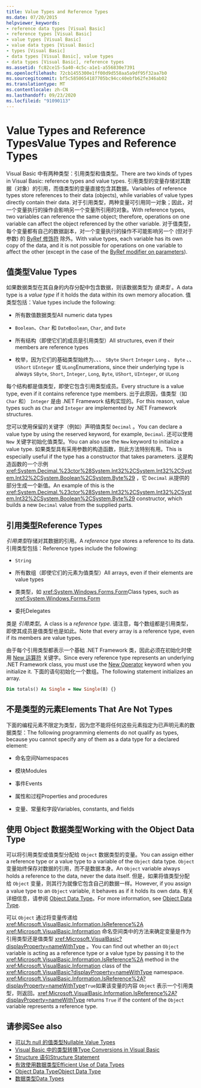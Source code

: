 ```yaml
---
title: Value Types and Reference Types
ms.date: 07/20/2015
helpviewer_keywords:
- reference data types [Visual Basic]
- reference types [Visual Basic]
- value types [Visual Basic]
- value data types [Visual Basic]
- types [Visual Basic]
- data types [Visual Basic], value types
- data types [Visual Basic], reference types
ms.assetid: fc82ce15-5a40-4c5c-a1e1-a556830e7391
ms.openlocfilehash: 72cb1455300e1ff00d9d558aa5a9df95f32aa7b0
ms.sourcegitcommit: bf5c5850654187705bc94cc40ebfb62fe346ab02
ms.translationtype: MT
ms.contentlocale: zh-CN
ms.lasthandoff: 09/23/2020
ms.locfileid: "91090113"
---
```

# <a name="value-types-and-reference-types"></a><span data-ttu-id="6a644-102">Value Types and Reference Types</span><span class="sxs-lookup"><span data-stu-id="6a644-102">Value Types and Reference Types</span></span>

<span data-ttu-id="6a644-103">Visual Basic 中有两种类型：引用类型和值类型。</span><span class="sxs-lookup"><span data-stu-id="6a644-103">There are two kinds of types in Visual Basic: reference types and value types.</span></span> <span data-ttu-id="6a644-104">引用类型的变量存储对其数据（对象）的引用，而值类型的变量直接包含其数据。</span><span class="sxs-lookup"><span data-stu-id="6a644-104">Variables of reference types store references to their data (objects), while variables of value types directly contain their data.</span></span> <span data-ttu-id="6a644-105">对于引用类型，两种变量可引用同一对象；因此，对一个变量执行的操作会影响另一个变量所引用的对象。</span><span class="sxs-lookup"><span data-stu-id="6a644-105">With reference types, two variables can reference the same object; therefore, operations on one variable can affect the object referenced by the other variable.</span></span> <span data-ttu-id="6a644-106">对于值类型，每个变量都有自己的数据副本，对一个变量执行的操作不可能影响另一个 (但对于参数) 的 [ByRef 修饰符](../../../language-reference/modifiers/byref.md) 除外。</span><span class="sxs-lookup"><span data-stu-id="6a644-106">With value types, each variable has its own copy of the data, and it is not possible for operations on one variable to affect the other (except in the case of the [ByRef modifier on parameters](../../../language-reference/modifiers/byref.md)).</span></span>
  
## <a name="value-types"></a><span data-ttu-id="6a644-107">值类型</span><span class="sxs-lookup"><span data-stu-id="6a644-107">Value Types</span></span>  

 <span data-ttu-id="6a644-108">如果数据类型在其自身的内存分配中包含数据，则该数据类型为 *值类型* 。</span><span class="sxs-lookup"><span data-stu-id="6a644-108">A data type is a *value type* if it holds the data within its own memory allocation.</span></span> <span data-ttu-id="6a644-109">值类型包括：</span><span class="sxs-lookup"><span data-stu-id="6a644-109">Value types include the following:</span></span>  
  
- <span data-ttu-id="6a644-110">所有数值数据类型</span><span class="sxs-lookup"><span data-stu-id="6a644-110">All numeric data types</span></span>  
  
- <span data-ttu-id="6a644-111">`Boolean`、`Char` 和 `Date`</span><span class="sxs-lookup"><span data-stu-id="6a644-111">`Boolean`, `Char`, and `Date`</span></span>  
  
- <span data-ttu-id="6a644-112">所有结构（即使它们的成员是引用类型）</span><span class="sxs-lookup"><span data-stu-id="6a644-112">All structures, even if their members are reference types</span></span>  
  
- <span data-ttu-id="6a644-113">枚举，因为它们的基础类型始终为、、、 `SByte` `Short` `Integer` `Long` 、 `Byte` 、、 `UShort` `UInteger` 或 `ULong`</span><span class="sxs-lookup"><span data-stu-id="6a644-113">Enumerations, since their underlying type is always `SByte`, `Short`, `Integer`, `Long`, `Byte`, `UShort`, `UInteger`, or `ULong`</span></span>  
  
 <span data-ttu-id="6a644-114">每个结构都是值类型，即使它包含引用类型成员。</span><span class="sxs-lookup"><span data-stu-id="6a644-114">Every structure is a value type, even if it contains reference type members.</span></span> <span data-ttu-id="6a644-115">出于此原因，值类型（如 `Char` 和） `Integer` 是由 .NET Framework 结构实现的。</span><span class="sxs-lookup"><span data-stu-id="6a644-115">For this reason, value types such as `Char` and `Integer` are implemented by .NET Framework structures.</span></span>  
  
 <span data-ttu-id="6a644-116">您可以使用保留的关键字（例如）声明值类型 `Decimal` 。</span><span class="sxs-lookup"><span data-stu-id="6a644-116">You can declare a value type by using the reserved keyword, for example, `Decimal`.</span></span> <span data-ttu-id="6a644-117">还可以使用 `New` 关键字初始化值类型。</span><span class="sxs-lookup"><span data-stu-id="6a644-117">You can also use the `New` keyword to initialize a value type.</span></span> <span data-ttu-id="6a644-118">如果类型具有采用参数的构造函数，则此方法特别有用。</span><span class="sxs-lookup"><span data-stu-id="6a644-118">This is especially useful if the type has a constructor that takes parameters.</span></span> <span data-ttu-id="6a644-119">这是构造函数的一个示例 <xref:System.Decimal.%23ctor%28System.Int32%2CSystem.Int32%2CSystem.Int32%2CSystem.Boolean%2CSystem.Byte%29> ，它 `Decimal` 从提供的部分生成一个新值。</span><span class="sxs-lookup"><span data-stu-id="6a644-119">An example of this is the <xref:System.Decimal.%23ctor%28System.Int32%2CSystem.Int32%2CSystem.Int32%2CSystem.Boolean%2CSystem.Byte%29> constructor, which builds a new `Decimal` value from the supplied parts.</span></span>  
  
## <a name="reference-types"></a><span data-ttu-id="6a644-120">引用类型</span><span class="sxs-lookup"><span data-stu-id="6a644-120">Reference Types</span></span>  

 <span data-ttu-id="6a644-121">*引用类型*存储对其数据的引用。</span><span class="sxs-lookup"><span data-stu-id="6a644-121">A *reference type* stores a reference to its data.</span></span> <span data-ttu-id="6a644-122">引用类型包括：</span><span class="sxs-lookup"><span data-stu-id="6a644-122">Reference types include the following:</span></span>  
  
- `String`  
  
- <span data-ttu-id="6a644-123">所有数组（即使它们的元素为值类型）</span><span class="sxs-lookup"><span data-stu-id="6a644-123">All arrays, even if their elements are value types</span></span>  
  
- <span data-ttu-id="6a644-124">类类型，如 <xref:System.Windows.Forms.Form></span><span class="sxs-lookup"><span data-stu-id="6a644-124">Class types, such as <xref:System.Windows.Forms.Form></span></span>  
  
- <span data-ttu-id="6a644-125">委托</span><span class="sxs-lookup"><span data-stu-id="6a644-125">Delegates</span></span>  
  
 <span data-ttu-id="6a644-126">类是 *引用类型*。</span><span class="sxs-lookup"><span data-stu-id="6a644-126">A class is a *reference type*.</span></span> <span data-ttu-id="6a644-127">请注意，每个数组都是引用类型，即使其成员是值类型也是如此。</span><span class="sxs-lookup"><span data-stu-id="6a644-127">Note that every array is a reference type, even if its members are value types.</span></span>  
  
 <span data-ttu-id="6a644-128">由于每个引用类型都表示一个基础 .NET Framework 类，因此必须在初始化时使用 [New 运算符](../../../language-reference/operators/new-operator.md) 关键字。</span><span class="sxs-lookup"><span data-stu-id="6a644-128">Since every reference type represents an underlying .NET Framework class, you must use the [New Operator](../../../language-reference/operators/new-operator.md) keyword when you initialize it.</span></span> <span data-ttu-id="6a644-129">下面的语句初始化一个数组。</span><span class="sxs-lookup"><span data-stu-id="6a644-129">The following statement initializes an array.</span></span>  
  
```vb  
Dim totals() As Single = New Single(8) {}  
```  
  
## <a name="elements-that-are-not-types"></a><span data-ttu-id="6a644-130">不是类型的元素</span><span class="sxs-lookup"><span data-stu-id="6a644-130">Elements That Are Not Types</span></span>  

 <span data-ttu-id="6a644-131">下面的编程元素不限定为类型，因为您不能将任何这些元素指定为已声明元素的数据类型：</span><span class="sxs-lookup"><span data-stu-id="6a644-131">The following programming elements do not qualify as types, because you cannot specify any of them as a data type for a declared element:</span></span>  
  
- <span data-ttu-id="6a644-132">命名空间</span><span class="sxs-lookup"><span data-stu-id="6a644-132">Namespaces</span></span>  
  
- <span data-ttu-id="6a644-133">模块</span><span class="sxs-lookup"><span data-stu-id="6a644-133">Modules</span></span>  
  
- <span data-ttu-id="6a644-134">事件</span><span class="sxs-lookup"><span data-stu-id="6a644-134">Events</span></span>  
  
- <span data-ttu-id="6a644-135">属性和过程</span><span class="sxs-lookup"><span data-stu-id="6a644-135">Properties and procedures</span></span>  
  
- <span data-ttu-id="6a644-136">变量、常量和字段</span><span class="sxs-lookup"><span data-stu-id="6a644-136">Variables, constants, and fields</span></span>  
  
## <a name="working-with-the-object-data-type"></a><span data-ttu-id="6a644-137">使用 Object 数据类型</span><span class="sxs-lookup"><span data-stu-id="6a644-137">Working with the Object Data Type</span></span>  

 <span data-ttu-id="6a644-138">可以将引用类型或值类型分配给 `Object` 数据类型的变量。</span><span class="sxs-lookup"><span data-stu-id="6a644-138">You can assign either a reference type or a value type to a variable of the `Object` data type.</span></span> <span data-ttu-id="6a644-139">`Object`变量始终保存对数据的引用，而不是数据本身。</span><span class="sxs-lookup"><span data-stu-id="6a644-139">An `Object` variable always holds a reference to the data, never the data itself.</span></span> <span data-ttu-id="6a644-140">但是，如果将值类型分配给 `Object` 变量，则其行为就像它包含自己的数据一样。</span><span class="sxs-lookup"><span data-stu-id="6a644-140">However, if you assign a value type to an `Object` variable, it behaves as if it holds its own data.</span></span> <span data-ttu-id="6a644-141">有关详细信息，请参阅 [Object Data Type](../../../language-reference/data-types/object-data-type.md)。</span><span class="sxs-lookup"><span data-stu-id="6a644-141">For more information, see [Object Data Type](../../../language-reference/data-types/object-data-type.md).</span></span>  
  
 <span data-ttu-id="6a644-142">可以 `Object` 通过将变量传递给 <xref:Microsoft.VisualBasic.Information.IsReference%2A> <xref:Microsoft.VisualBasic.Information> 命名空间类中的方法来确定变量是作为引用类型还是值类型 <xref:Microsoft.VisualBasic?displayProperty=nameWithType> 。</span><span class="sxs-lookup"><span data-stu-id="6a644-142">You can find out whether an `Object` variable is acting as a reference type or a value type by passing it to the <xref:Microsoft.VisualBasic.Information.IsReference%2A> method in the <xref:Microsoft.VisualBasic.Information> class of the <xref:Microsoft.VisualBasic?displayProperty=nameWithType> namespace.</span></span> <span data-ttu-id="6a644-143"><xref:Microsoft.VisualBasic.Information.IsReference%2A?displayProperty=nameWithType>`True`如果该变量的内容 `Object` 表示一个引用类型，则返回。</span><span class="sxs-lookup"><span data-stu-id="6a644-143"><xref:Microsoft.VisualBasic.Information.IsReference%2A?displayProperty=nameWithType> returns `True` if the content of the `Object` variable represents a reference type.</span></span>  
  
## <a name="see-also"></a><span data-ttu-id="6a644-144">请参阅</span><span class="sxs-lookup"><span data-stu-id="6a644-144">See also</span></span>

- [<span data-ttu-id="6a644-145">可以为 null 的值类型</span><span class="sxs-lookup"><span data-stu-id="6a644-145">Nullable Value Types</span></span>](nullable-value-types.md)
- [<span data-ttu-id="6a644-146">Visual Basic 中的类型转换</span><span class="sxs-lookup"><span data-stu-id="6a644-146">Type Conversions in Visual Basic</span></span>](type-conversions.md)
- [<span data-ttu-id="6a644-147">Structure 语句</span><span class="sxs-lookup"><span data-stu-id="6a644-147">Structure Statement</span></span>](../../../language-reference/statements/structure-statement.md)
- [<span data-ttu-id="6a644-148">有效使用数据类型</span><span class="sxs-lookup"><span data-stu-id="6a644-148">Efficient Use of Data Types</span></span>](efficient-use-of-data-types.md)
- [<span data-ttu-id="6a644-149">Object Data Type</span><span class="sxs-lookup"><span data-stu-id="6a644-149">Object Data Type</span></span>](../../../language-reference/data-types/object-data-type.md)
- [<span data-ttu-id="6a644-150">数据类型</span><span class="sxs-lookup"><span data-stu-id="6a644-150">Data Types</span></span>](index.md)
